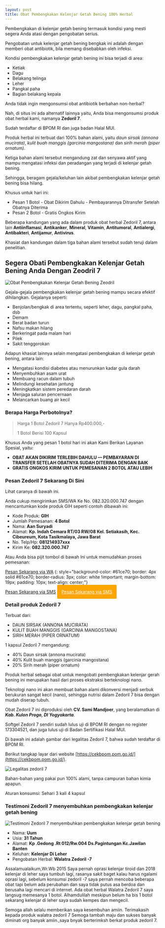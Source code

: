 ```yaml
---
layout: post
title: Obat Pembengkakan Kelenjar Getah Bening 100% Herbal
---
```


Pembengkakan di kelenjar getah bening termasuk kondisi yang mesti segera Anda atasi dengan pengobatan serius.

Pengobatan untuk kelenjar getah bening bengkak ini adalah dengan memberi obat antibiotik, bila memang disebabkan oleh infeksi.

Kondisi pembengkakan kelenjar getah bening ini bisa terjadi di area:

+ Ketiak
+ Dagu
+ Belakang telinga
+ Leher
+ Pangkal paha
+ Bagian belakang kepala

Anda tidak ingin mengonsumsi obat antibiotik berbahan non-herbal?

Nah, di situs ini ada alternatif lainnya yaitu, Anda bisa mengonsumsi produk obat herbal kami, namanya **Zedoril 7**.

Sudah terdaftar di BPOM RI dan juga badan Halal MUI.

Produk herbal ini terbuat dari 100% bahan alami, yaitu *daun sirsak (annona mucirata)*, *kulit buah manggis (garcinia mangostana)* dan *sirih merah (piper ornatum)*.

Ketiga bahan alami tersebut mengandung zat dan senyawa aktif yang mampu mengatasi infeksi dan peradangan yang terjadi di kelenjar getah bening.

Sehingga, beragam gejala/keluhan lain akibat pembengkakan kelenjar getah bening bisa hilang.

Khusus untuk hari ini:
+ Pesan 1 Botol - Obat Dikirim Dahulu - Pembayarannya Ditransfer Setelah Obatnya Diterima
+ Pesan 2 Botol - Gratis Ongkos Kirim

Beberapa kandungan yang ada dalam produk obat herbal Zedoril 7, antara lain **Antiinflamasi**, **Antikanker**, **Mineral**, **Vitamin**, **Antitumoral**, **Antialergi**, **Antibakteri**, **Antijamur**, **Antivirus**.

Khasiat dan kandungan dalam tiga bahan alami tersebut sudah teruji dalam penelitian.

## Segera Obati Pembengkakan Kelenjar Getah Bening Anda Dengan Zeodril 7

![Obat Pembengkakan Kelenjar Getah Bening Zeodril](/images/zedoril3.jpg)

Gejala-gejala pembengkakan kelenjar getah bening mampu secara efektif dihilangkan. Gejalanya seperti:

+ Benjolan/bengkak di area tertentu, seperti leher, dagu, pangkal paha, dsb
+ Demam
+ Berat badan turun
+ Nafsu makan hilang
+ Berkeringat pada malam hari
+ Pilek
+ Sakit tenggorokan

Adapun khasiat lainnya selain mengatasi pembengkakan di kelenjar getah bening, antara lain:

+ Mengatasi kondisi diabetes atau menurunkan kadar gula darah
+ Menyembuhkan asam urat
+ Membuang racun dalam tubuh
+ Melindungi kesehatan jantung
+ Meningkatkan sistem peredaran darah
+ Menjaga saluran pencernaan
+ Melancarkan buang air kecil

### Berapa Harga Perbotolnya?

> Harga 1 Botol Zedoril 7 Hanya Rp400.000,-
>
> 1 Botol Berisi 100 Kapsul

Khusus Anda yang pesan 1 botol hari ini akan Kami Berikan Layanan Spesial, yaitu:

+ **OBAT AKAN DIKIRIM TERLEBIH DAHULU — PEMBAYARAN DI TRANSFER SETELAH OBATNYA SUDAH DITERIMA DENGAN BAIK**
+ **GRATIS ONGKOS KIRIM UNTUK PEMESANAN 2 BOTOL ATAU LEBIH**

### Pesan Zedoril 7 Sekarang Di Sini

Lihat caranya di bawah ini.

Anda cukup mengirimkan SMS/WA Ke No. 082.320.000.747 dengan mencantumkan kode produk GIH seperti contoh dibawah ini:

+ Kode Produk: **GIH**
+ Jumlah Pemesanan: **4 Botol**
+ Nama: **Aan Suryadi**
+ Alamat: **Kp. Indah Cemara RT/03 RW/08 Kel. Setiakasih, Kec. Cibeureum, Kota Tasikmalaya, Jawa Barat**
+ No. Telp/Hp: **081214937xxx**
+ Kirim Ke: **082.320.000.747**

Atau Anda bisa pijit tombol di bawah Ini untuk memudahkan proses pemesanan:

[Pesan Sekarang via WA](https://api.whatsapp.com/send?phone=6282320000747&text=Saya%20pesan%20obat%20herbal%20Zedoril%20dengan%20format%20pesanan%3A%0A-%20Kode%20produk%3A%20AWF%0A-%20Jumlah%20pesanan%3A%20%0A-%20Nama%20lengkap%3A%0A-%20Alamat%3A%0A-%20No.%20Hp%2FTelepon%3A)
{: style="background-color: #61ce70; border: 4px solid #61ce70; border-radius: 3px; color: white !important; margin-bottom: 19px; padding: 10px; text-align: center;"}

[Pesan Sekarang via SMS]()
<a href="sms:+6282320000747?body=Saya%20pesan%20obat%20herbal%20Lycozein%20dengan%20format%20pesanan%3A%0A-%20Kode%20produk%3A%20AWF%0A-%20Jumlah%20pesanan%3A%20%0A-%20Nama%20lengkap%3A%0A-%20Alamat%3A%0A-%20No.%20Hp%2FTelepon%3A" style="background-color: #ffa500; border: 4px solid #ffa500; border-radius: 3px; color: white !important;  margin-bottom: 19px; padding: 10px; text-align: center;">Pesan Sekarang via SMS</a>

### Detail produk Zedoril 7

Terbuat dari:

+ DAUN SIRSAK (ANNONA MUCIRATA)
+ KULIT BUAH MANGGIS (GARCINIA MANGOSTANA)
+ SIRIH MERAH (PIPER ORNATUM)

1 kapsul Zedoril 7 mengandung:

+ 40% Daun sirsak (annona mucirata)
+ 40% Kulit buah manggis (garcinia mangostana)
+ 20% Sirih merah (piper ornatum)

Produk herbal sebagai obat untuk mengobati pembengkakan kelenjar gerah bening ini merupakan hasil dari proses ekstraksi berteknologi nano.

Teknologi nano ini akan membuat bahan alami dikonversi menjadi serbuk berukuran sangat kecil (nano), sehingga nutrisi dalam Zedoril 7 bisa dengan mudah diserap tubuh.

Obat Zedoril 7 ini diproduksi oleh **CV. Sami Mandjoer**, yang beralamatkan di ***Kab. Kulon Progo, DI Yogyakarta***.

Softgel Zedoril 7 sendiri sudah lulus uji di BPOM RI dengan no register 173304521, dan juga lulus uji di Badan Sertifikasi Halal MUI.

Di bawah ini adalah gambar dari legalitas Zedoril 7, bahwa sudah terdaftar di BPOM RI.

Berikut tangkap layar dari website [https://cekbpom.pom.go.id/](https://cekbpom.pom.go.id/).

![Legalitas zedoril 7](/images/legalitas.jpg)

Bahan-bahan yang pakai pun 100% alami, tanpa campuran bahan kimia apapun.

Aturan konsumsi:
Sehari 3 kali 4 kapsul

### Testimoni Zedoril 7 menyembuhkan pembengkakan kelenjar getah bening

![Testimoni Zedoril 7 menyembuhkan pembengkakan kelenjar getah bening](/images/uum.jpg)

+ Nama: **Uum**
+ Usia: **31 Tahun**
+ Alamat: **Kp .Gedong .Rt 012/Rw.004 Ds.Pagintungan Kc.Jawilan Banten**
+ Keluhan: **Kelenjar Di Leher**
+ Pengobatan Herbal: **Walatra Zedoril -7**

Assalamualaikum,Wr.Wb 2015 Saya pernah oprasi kelenjar tiroid dan 2018 kelenjar di leher saya tumbuh lagi, rasanya sakit baget kalau harus ngalami oprasi lagi, sebelum konsumsi zedoril -7 saya pernah mencoba beberapa obat tapi belum ada perubahan dan saya tidak putus asa berdoa dan berusaha lagi mencari di internet. Ada obat herbal Walatra Zedoril 7 saya langsug memesanya 1 botol. Alhamdulilah meskipun belum ha bis 1 botol sekarang kelenjar di leher saya sudah kempes dan mengecil.

Semoga allah selalu memberikan saya kesembuhan amiin. Terimakasih kepada produk walatra zedoril 7 Semoga tambah maju dan sukses banyak diminati org banyak amiin.,saya bnyak berterimksh berkat produk zedoril 7.
